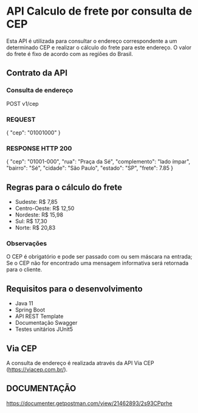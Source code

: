 # API Calculo de frete por consulta de CEP
Esta API é utilizada para consultar o endereço correspondente a um determinado CEP e realizar o cálculo do frete para este endereço. O valor do frete é fixo de acordo com as regiões do Brasil.

## Contrato da API
### Consulta de endereço
POST v1/cep

### REQUEST

{
    "cep": "01001000"
}
### RESPONSE HTTP 200

{
    "cep": "01001-000",
    "rua": "Praça da Sé",
    "complemento": "lado ímpar",
    "bairro": "Sé",
    "cidade": "São Paulo",
    "estado": "SP",
    "frete": 7.85
}

## Regras para o cálculo do frete
* Sudeste: R$ 7,85
* Centro-Oeste: R$ 12,50
* Nordeste: R$ 15,98
* Sul: R$ 17,30
* Norte: R$ 20,83

### Observações
O CEP é obrigatório e pode ser passado com ou sem máscara na entrada;
Se o CEP não for encontrado uma mensagem informativa será retornada para o cliente.

## Requisitos para o desenvolvimento
* Java 11
* Spring Boot
* API REST Template
* Documentação Swagger
* Testes unitários JUnit5

## Via CEP
A consulta de endereço é realizada através da API Via CEP (https://viacep.com.br/).

## DOCUMENTAÇÃO
https://documenter.getpostman.com/view/21462893/2s93CPprhe
